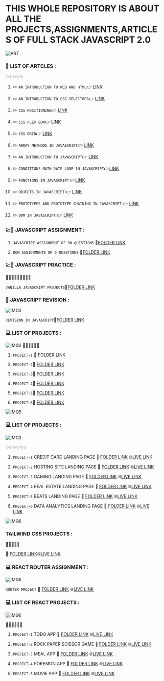 # THIS WHOLE REPOSITORY IS ABOUT ALL THE PROJECTS,ASSIGNMENTS,ARTICLES OF FULL STACK JAVASCRIPT 2.0

![ART](https://img.shields.io/badge/ARTICLES-WRITTEN-red)

### 📝 LIST OF ARTCLES : 

:sparkles::sparkles::sparkles::sparkles::sparkles:

1. :pencil2:  `AN INTRODUCTION TO WEB AND HTML`:point_right: [LINK](https://kapil2.hashnode.dev/an-introduction-to-web-and-html)

1. :pencil2:  `AN INTRODUCTION TO CSS SELECTORS`:point_right: [LINK](https://kapil2.hashnode.dev/introduction-to-css-selectors)

1. :pencil2: `CSS POSITIONING`:point_right: [LINK](https://kapil2.hashnode.dev/css-positioning)

1. :pencil2: `CSS FLEX BOX`:point_right: [LINK](https://kapil2.hashnode.dev/css-flex-box)

1. :pencil2: `CSS GRID`:point_right: [LINK](https://kapil2.hashnode.dev/css-grid-a-two-dimensional-layout)

1. :pencil2: `ARRAY METHODS IN JAVASCRIPT`:point_right: [LINK](https://kapil2.hashnode.dev/array-methods-in-java-script)

1. :pencil2: `AN INTRODUCTION TO JAVASCRIPT`:point_right: [LINK](https://kapil2.hashnode.dev/an-introduction-to-java-script)

1. :pencil2: `CONDITIONS MATH DATE LOOP IN JAVASCRIPT`:point_right:[LINK](https://kapil2.hashnode.dev/conditions-math-date-loops-in-javascript)

1. :pencil2: `FUNCTIONS IN JAVASCRIPT` :point_right:[LINK](https://kapil2.hashnode.dev/functions-in-java-script)

1. :pencil2: `OBJECTS IN JAVASCRIPT` :point_right: [LINK](https://kapil2.hashnode.dev/objects-in-java-script)

1.  :pencil2: `PROTOTYPES AND PROTOTYPE CHAINING IN JAVASCRIPT` :point_right: [LINK](https://kapil2.hashnode.dev/prototype-and-prototype-chaining-in-java-script)

1. :pencil2: `DOM IN JAVASCRIPT` :point_right: [LINK](https://kapil2.hashnode.dev/dom-document-object-model)



 ### :chart::green_book: JAVASCRIPT ASSIGNMENT :

 1. `JAVASCRIPT ASSIGNMENT OF 30 QUESTIONS` :file_folder:[FOLDER LINK](https://github.com/kapilsarkar/FSJS2.0/tree/main/JAVASCRIPT%20ASSIGNMENTS)


 1. `DOM ASSIGNMENTS OF 9 QUESTIONS` :file_folder:[FOLDER LINK](https://github.com/kapilsarkar/FSJS2.0/tree/main/DOM%20ASSIGNMENTS)


 ### :chart::green_book: JAVASCRIPT PRACTICE : 

 :butter::butter::butter::butter::butter::butter::butter::butter::butter:
 
 `VANILLA JAVASCRIPT PROJECTS`:file_folder:[FOLDER LINK](https://github.com/kapilsarkar/FSJS2.0/tree/main/JS%20PRACTICE)




### :green_book: JAVASCRIPT REVISION :

![IMG3](https://img.shields.io/badge/JAVASCRIPT-REVISION-brightgreen)


 `REVISION IN JAVASCRIPT`:file_folder:[FOLDER LINK](https://github.com/kapilsarkar/FSJS2.0/tree/main/JAVASCRIPT%20REVISION)

### 💻 LIST OF PROJECTS :

![IMG3](https://img.shields.io/badge/HTML%20AND%20CSS-PROJECTS-red)
:star2::star2::star2::star2::star2::star2:


1. `PROJECT-1` :file_folder: [FOLDER LINK](https://github.com/kapilsarkar/HTML_CSS_PROJECTS_SET01/tree/main/FSJS%202.0%20Project%2001)

1. `PROJECT-2`:file_folder: [FOLDER LINK](https://github.com/kapilsarkar/HTML_CSS_PROJECTS_SET01/tree/main/FSJS%202.0%20Project%2002)

1.  `PROJECT-3`:file_folder: [FOLDER LINK](https://github.com/kapilsarkar/HTML_CSS_PROJECTS_SET01/tree/main/FSJS%202.0%20Project%2003)

1. `PROJECT-4`:file_folder: [FOLDER LINK](https://github.com/kapilsarkar/HTML_CSS_PROJECTS_SET02/tree/main/FSJS%202.0%20Project%2001)

1. `PROJECT-5`:file_folder: [FOLDER LINK](https://github.com/kapilsarkar/HTML_CSS_PROJECTS_SET02/tree/main/FSJS%202.0%20Project%2002)

1. `PROJECT-6`:file_folder: [FOLDER LINK](https://github.com/kapilsarkar/HTML_CSS_PROJECTS_SET02/tree/main/FSJS%202.0%20Project%2003)

![IMG5](https://img.shields.io/badge/HTML%20AND%20CSS-EXTRA%20PROJECTS-orange)

### 💻 LIST OF PROJECTS :

![IMG3](https://img.shields.io/badge/HTML%20AND%20CSS-PROJECTS-red)

:sparkles::sparkles::sparkles::sparkles::sparkles::sparkles:

1. `PROJECT-1` CREDIT CARD LANDING PAGE :file_folder: [FOLDER LINK](https://github.com/kapilsarkar/HTML-CSS-EXTRA-PROJECTS) :globe_with_meridians:[LIVE LINK](https://meek-cocada-cec154.netlify.app)

1. `PROJECT-2` HOSTING SITE LANDING PAGE :file_folder: [FOLDER LINK](https://github.com/kapilsarkar/HOSTING-SITE) :globe_with_meridians:[LIVE LINK](https://63a9ab5935a1fb22719f81fb--helpful-bublanina-e1134b.netlify.app)

1. `PROJECT-3` GAMING  LANDING PAGE :file_folder: [FOLDER LINK](https://github.com/kapilsarkar/GAMING) :globe_with_meridians:[LIVE LINK](https://63ad956000db1c2a5114ae2c--comforting-kleicha-7a9018.netlify.app)

1. `PROJECT-4` REAL ESTATE  LANDING PAGE :file_folder: [FOLDER LINK](https://github.com/kapilsarkar/REAL-ESTATE) :globe_with_meridians:[LIVE LINK](https://63b0232bb07b3718fff698d5--endearing-paletas-c2c690.netlify.app)

1. `PROJECT-5` BEATS  LANDING PAGE :file_folder: [FOLDER LINK](https://github.com/kapilsarkar/BEATS) :globe_with_meridians:[LIVE LINK](https://63b3d3bb1cc5112932d1b693--superb-elf-100af1.netlify.app)

1. `PROJECT-6` DATA ANALYTICS LANDING PAGE :file_folder: [FOLDER LINK](https://github.com/kapilsarkar/FSJS2.0/tree/main/HTML%20CSS%20PROJECTS/DATA%20ANALYTICS) :globe_with_meridians:[LIVE LINK](https://fsjs-2-0-p90zttlrn-kapilsarkar.vercel.app)

![IMG6](https://img.shields.io/badge/TAIWIND%20ROJECT-ON%20VS%20CODE%20CLONE-yellow)

### TAILWIND CSS PROJECTS :

:green_book::green_book::boom::boom::boom:

:file_folder:
[FOLDER LINK](https://github.com/kapilsarkar/TAILWIND-PROJECT-VSCODE):globe_with_meridians:[LIVE LINK](https://tailwind-project-vscode.vercel.app)


### 💻 REACT ROUTER ASSIGNMENT :

![IMG6](https://img.shields.io/badge/REACT-ROUTER%20ASSIGNMENT-blue)

`ROUTER PROJECT` :file_folder: [FOLDER LINK](https://github.com/kapilsarkar/FSJS2.0/tree/main/REACT%20PRACTICE/ROUTER/app3) :globe_with_meridians:[LIVE LINK](https://soft-otter-80ef00.netlify.app/)

### 💻 LIST OF REACT PROJECTS :

![IMG6](https://img.shields.io/badge/REACT-PROJECTS-red)

:star2::star2::star2::star2::star2::star2:

1. `PROJECT-1` TODO APP :file_folder: [FOLDER LINK](https://github.com/kapilsarkar/FSJS2.0/tree/main/REACT%20ASSIGNMENTS/todo-app) :globe_with_meridians:[LIVE LINK](https://kapiltodapp.netlify.app/) 


1. `PROJECT-2` ROCK PAPER SCISSOR GAME :file_folder: [FOLDER LINK](https://github.com/kapilsarkar/FSJS2.0/tree/main/REACT%20ASSIGNMENTS/rock-paper-scissor-app) :globe_with_meridians:[LIVE LINK](https://animated-longma-c2ea47.netlify.app/) 


1. `PROJECT-3` MEAL APP :file_folder: [FOLDER LINK](https://github.com/kapilsarkar/FSJS2.0/tree/main/REACT%20ASSIGNMENTS/meal-app) :globe_with_meridians:[LIVE LINK](https://kapilmealdb.netlify.app/)


1. `PROJECT-4` POKEMON APP :file_folder: [FOLDER LINK](https://github.com/kapilsarkar/FSJS2.0/tree/main/REACT%20ASSIGNMENTS/pokemon-app) :globe_with_meridians:[LIVE LINK](https://elaborate-custard-e034a2.netlify.app/)


1. `PROJECT-5` MOVIE APP :file_folder: [FOLDER LINK](https://github.com/kapilsarkar/FSJS2.0/tree/main/REACT%20ASSIGNMENTS/movie-app) :globe_with_meridians:[LIVE LINK](https://quiet-macaron-ae3034.netlify.app/)





 




